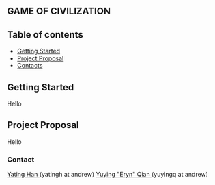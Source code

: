 ## GAME OF CIVILIZATION

## Table of contents

- [Getting Started](#getting_started)
- [Project Proposal](#project_proposal)
- [Contacts](#contacts)

## Getting Started <a name="getting_started"></a>
Hello


## Project Proposal <a name="project_proposal"></a>
Hello


### Contact <a name="contacts"></a>

<a href="https://github.com/yatinghan">Yating Han </a> (yatingh at andrew)
<a href="https://github.com/yatinghan"> Yuying "Eryn" Qian </a> (yuyingq at andrew) 
